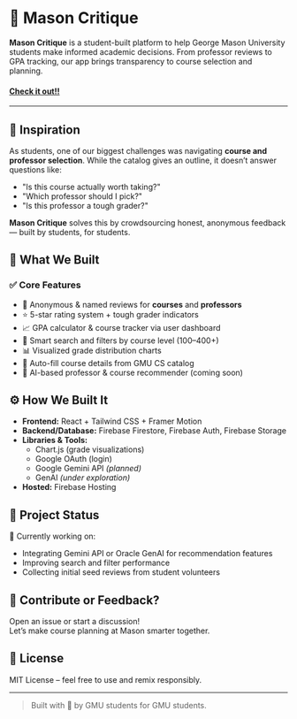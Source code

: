 # 🧠 Mason Critique

**Mason Critique** is a student-built platform to help George Mason University students make informed academic decisions. From professor reviews to GPA tracking, our app brings transparency to course selection and planning. 


#### **[Check it out!!](https://gmu-rmp.web.app)**
---

## 🎯 Inspiration

As students, one of our biggest challenges was navigating **course and professor selection**. While the catalog gives an outline, it doesn’t answer questions like:

- "Is this course actually worth taking?"
- "Which professor should I pick?"
- "Is this professor a tough grader?"

**Mason Critique** solves this by crowdsourcing honest, anonymous feedback — built by students, for students.



## 🚀 What We Built

### ✅ Core Features
- 📝 Anonymous & named reviews for **courses** and **professors**
- ⭐ 5-star rating system + tough grader indicators
- 📈 GPA calculator & course tracker via user dashboard
- 🔎 Smart search and filters by course level (100–400+)
- 📊 Visualized grade distribution charts
- 🧬 Auto-fill course details from GMU CS catalog
- 🤖 AI-based professor & course recommender (coming soon)



## ⚙️ How We Built It

- **Frontend:** React + Tailwind CSS + Framer Motion
- **Backend/Database:** Firebase Firestore, Firebase Auth, Firebase Storage
- **Libraries & Tools:**  
  - Chart.js (grade visualizations)  
  - Google OAuth (login)  
  - Google Gemini API *(planned)*  
  - GenAI *(under exploration)*  
- **Hosted:** Firebase Hosting 



## 📌 Project Status

🔨 Currently working on:
- Integrating Gemini API or Oracle GenAI for recommendation features   
- Improving search and filter performance  
- Collecting initial seed reviews from student volunteers


## 💬 Contribute or Feedback?

Open an issue or start a discussion!  
Let’s make course planning at Mason smarter together.


## 📄 License

MIT License – feel free to use and remix responsibly.

---

> Built with 💚 by GMU students for GMU students.
